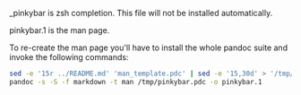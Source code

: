 \_pinkybar is zsh completion. This file will not be installed automatically.

pinkybar.1 is the man page.

To re-create the man page you'll have to install the whole pandoc suite and invoke the following commands:

```bash
sed -e '15r ../README.md' 'man_template.pdc' | sed -e '15,30d' > '/tmp/pinkybar.pdc'
pandoc -s -S -f markdown -t man /tmp/pinkybar.pdc -o pinkybar.1
```
